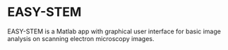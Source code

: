 # EASY-STEM
EASY-STEM is a Matlab app with graphical user interface for basic image analysis on scanning electron microscopy images. 

